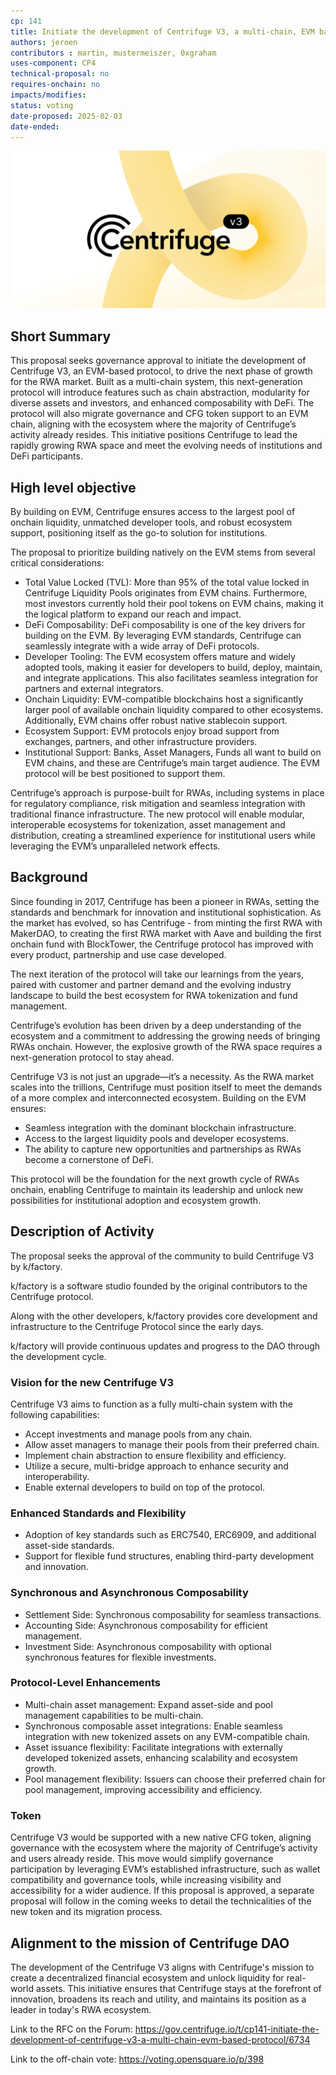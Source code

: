 ```yaml
---
cp: 141
title: Initiate the development of Centrifuge V3, a multi-chain, EVM based protocol
authors: jeroen
contributors : martin, mustermeiszer, 0xgraham
uses-component: CP4
technical-proposal: no
requires-onchain: no
impacts/modifies:
status: voting
date-proposed: 2025-02-03
date-ended:
---
```


![](../CP141/centrifugev3.jpg)

## Short Summary

This proposal seeks governance approval to initiate the development of Centrifuge V3, an EVM-based protocol, to drive the next phase of growth for the RWA market. Built as a multi-chain system, this next-generation protocol will introduce features such as chain abstraction, modularity for diverse assets and investors, and enhanced composability with DeFi. The protocol will also migrate governance and CFG token support to an EVM chain, aligning with the ecosystem where the majority of Centrifuge’s activity already resides. This initiative positions Centrifuge to lead the rapidly growing RWA space and meet the evolving needs of institutions and DeFi participants.

## High level objective

By building on EVM, Centrifuge ensures access to the largest pool of onchain liquidity, unmatched developer tools, and robust ecosystem support, positioning itself as the go-to solution for institutions.

The proposal to prioritize building natively on the EVM stems from several critical considerations:

* Total Value Locked (TVL): More than 95% of the total value locked in Centrifuge Liquidity Pools originates from EVM chains. Furthermore, most investors currently hold their pool tokens on EVM chains, making it the logical platform to expand our reach and impact.
* DeFi Composability: DeFi composability is one of the key drivers for building on the EVM. By leveraging EVM standards, Centrifuge can seamlessly integrate with a wide array of DeFi protocols.
* Developer Tooling: The EVM ecosystem offers mature and widely adopted tools, making it easier for developers to build, deploy, maintain, and integrate applications. This also facilitates seamless integration for partners and external integrators.
* Onchain Liquidity: EVM-compatible blockchains host a significantly larger pool of available onchain liquidity compared to other ecosystems. Additionally, EVM chains offer robust native stablecoin support.
* Ecosystem Support: EVM protocols enjoy broad support from exchanges, partners, and other infrastructure providers.
* Institutional Support: Banks, Asset Managers, Funds all want to build on EVM chains, and these are Centrifuge’s main target audience. The EVM protocol will be best positioned to support them.

Centrifuge’s approach is purpose-built for RWAs, including systems in place for regulatory compliance, risk mitigation and seamless integration with traditional finance infrastructure. The new protocol will enable modular, interoperable ecosystems for tokenization, asset management and distribution, creating a streamlined experience for institutional users while leveraging the EVM’s unparalleled network effects.

## Background

Since founding in 2017, Centrifuge has been a pioneer in RWAs, setting the standards and benchmark for innovation and institutional sophistication. As the market has evolved, so has Centrifuge - from minting the first RWA with MakerDAO, to creating the first RWA market with Aave and building the first onchain fund with BlockTower, the Centrifuge protocol has improved with every product, partnership and use case developed.

The next iteration of the protocol will take our learnings from the years, paired with customer and partner demand and the evolving industry landscape to build the best ecosystem for RWA tokenization and fund management.

Centrifuge’s evolution has been driven by a deep understanding of the ecosystem and a commitment to addressing the growing needs of bringing RWAs onchain. However, the explosive growth of the RWA space requires a next-generation protocol to stay ahead.

Centrifuge V3 is not just an upgrade—it’s a necessity. As the RWA market scales into the trillions, Centrifuge must position itself to meet the demands of a more complex and interconnected ecosystem. Building on the EVM ensures:

* Seamless integration with the dominant blockchain infrastructure.
* Access to the largest liquidity pools and developer ecosystems.
* The ability to capture new opportunities and partnerships as RWAs become a cornerstone of DeFi.

This protocol will be the foundation for the next growth cycle of RWAs onchain, enabling Centrifuge to maintain its leadership and unlock new possibilities for institutional adoption and ecosystem growth.

## Description of Activity

The proposal seeks the approval of the community to build Centrifuge V3 by k/factory.

k/factory is a software studio founded by the original contributors to the Centrifuge protocol.

Along with the other developers, k/factory provides core development and infrastructure to the Centrifuge Protocol since the early days.

k/factory will provide continuous updates and progress to the DAO through the development cycle.

### Vision for the new Centrifuge V3

Centrifuge V3 aims to function as a fully multi-chain system with the following capabilities:

* Accept investments and manage pools from any chain.
* Allow asset managers to manage their pools from their preferred chain.
* Implement chain abstraction to ensure flexibility and efficiency.
* Utilize a secure, multi-bridge approach to enhance security and interoperability.
* Enable external developers to build on top of the protocol.

### Enhanced Standards and Flexibility

* Adoption of key standards such as ERC7540, ERC6909, and additional asset-side standards.
* Support for flexible fund structures, enabling third-party development and innovation.

### Synchronous and Asynchronous Composability

* Settlement Side: Synchronous composability for seamless transactions.
* Accounting Side: Asynchronous composability for efficient management.
* Investment Side: Asynchronous composability with optional synchronous features for flexible investments.

### Protocol-Level Enhancements

* Multi-chain asset management: Expand asset-side and pool management capabilities to be multi-chain.
* Synchronous composable asset integrations: Enable seamless integration with new tokenized assets on any EVM-compatible chain.
* Asset issuance flexibility: Facilitate integrations with externally developed tokenized assets, enhancing scalability and ecosystem growth.
* Pool management flexibility: Issuers can choose their preferred chain for pool management, improving accessibility and efficiency.

### Token

Centrifuge V3 would be supported with a new native CFG token, aligning governance with the ecosystem where the majority of Centrifuge’s activity and users already reside. This move would simplify governance participation by leveraging EVM’s established infrastructure, such as wallet compatibility and governance tools, while increasing visibility and accessibility for a wider audience. If this proposal is approved, a separate proposal will follow in the coming weeks to detail the technicalities of the new token and its migration process.

## Alignment to the mission of Centrifuge DAO

The development of the Centrifuge V3 aligns with Centrifuge's mission to create a decentralized financial ecosystem and unlock liquidity for real-world assets. This initiative ensures that Centrifuge stays at the forefront of innovation, broadens its reach and utility, and maintains its position as a leader in today's RWA ecosystem.


Link to the RFC on the Forum:  https://gov.centrifuge.io/t/cp141-initiate-the-development-of-centrifuge-v3-a-multi-chain-evm-based-protocol/6734

Link to the off-chain vote:  https://voting.opensquare.io/p/398
